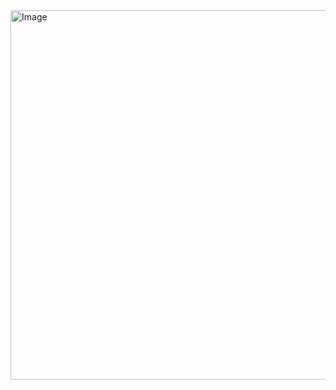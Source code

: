 <img width="508" height="591" alt="Image" src="https://github.com/user-attachments/assets/acdeeb14-b19a-41f7-ba8b-4ecf2bb2cd99" />
